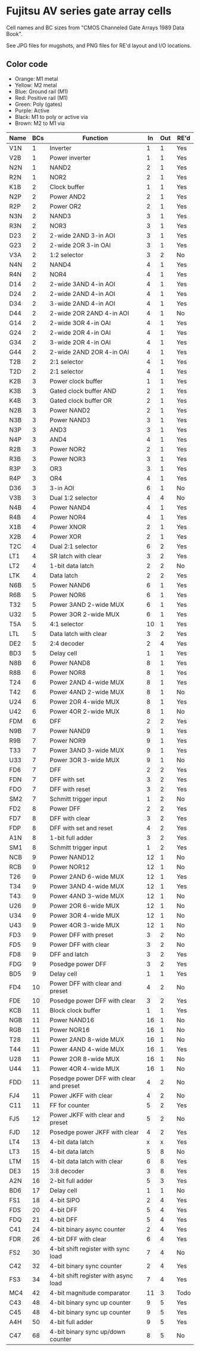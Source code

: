 # Fujitsu AV series gate array cells

Cell names and BC sizes from "CMOS Channeled Gate Arrays 1989 Data Book".

See JPG files for mugshots, and PNG files for RE'd layout and I/O locations.

## Color code

 * Orange: M1 metal
 * Yellow: M2 metal
 * Blue: Ground rail (M1)
 * Red: Positive rail (M1)
 * Green: Poly (gates)
 * Purple: Active
 * Black: M1 to poly or active via
 * Brown: M2 to M1 via

| Name | BCs | Function 					| In | Out | RE'd |
|-----|---|---------------------------------|----|-----|--------|
| V1N | 1 | Inverter 						| 1 | 1 | Yes |
| V2B | 1 | Power inverter 					| 1 | 1 | Yes |
| N2N | 1 | NAND2 							| 2 | 1 | Yes |
| R2N | 1 | NOR2 							| 2 | 1 | Yes |
| K1B | 2 | Clock buffer 					| 1 | 1 | Yes |
| N2P | 2 | Power AND2 						| 2 | 1 | Yes |
| R2P | 2 | Power OR2 						| 2 | 1 | Yes |
| N3N | 2 | NAND3 							| 3 | 1 | Yes |
| R3N | 2 | NOR3 							| 3 | 1 | Yes |
| D23 | 2 | 2-wide 2AND 3-in AOI 			| 3 | 1 | Yes |
| G23 | 2 | 2-wide 2OR 3-in OAI 			| 3 | 1 | Yes |
| V3A | 2 | 1:2 selector 					| 3 | 2 | No |
| N4N | 2 | NAND4 							| 4 | 1 | Yes |
| R4N | 2 | NOR4 							| 4 | 1 | Yes |
| D14 | 2 | 2-wide 3AND 4-in AOI 			| 4 | 1 | Yes |
| D24 | 2 | 2-wide 2AND 4-in AOI 			| 4 | 1 | Yes |
| D34 | 2 | 3-wide 2AND 4-in AOI 			| 4 | 1 | Yes |
| D44 | 2 | 2-wide 2OR 2AND 4-in AOI 		| 4 | 1 | No |
| G14 | 2 | 2-wide 3OR 4-in OAI 			| 4 | 1 | Yes |
| G24 | 2 | 2-wide 2OR 4-in OAI 			| 4 | 1 | Yes |
| G34 | 2 | 3-wide 2OR 4-in OAI 			| 4 | 1 | Yes |
| G44 | 2 | 2-wide 2AND 2OR 4-in OAI 		| 4 | 1 | Yes |
| T2B | 2 | 2:1 selector 					| 4 | 1 | Yes |
| T2D | 2 | 2:1 selector 					| 4 | 1 | Yes |
| K2B | 3 | Power clock buffer 				| 1 | 1 | Yes |
| K3B | 3 | Gated clock buffer AND 			| 2 | 1 | Yes |
| K4B | 3 | Gated clock buffer OR 			| 2 | 1 | Yes |
| N2B | 3 | Power NAND2 					| 2 | 1 | Yes |
| N3B | 3 | Power NAND3 					| 3 | 1 | Yes |
| N3P | 3 | AND3 							| 3 | 1 | Yes |
| N4P | 3 | AND4 							| 4 | 1 | Yes |
| R2B | 3 | Power NOR2 						| 2 | 1 | Yes |
| R3B | 3 | Power NOR3 						| 3 | 1 | Yes |
| R3P | 3 | OR3 							| 3 | 1 | Yes |
| R4P | 3 | OR4 							| 4 | 1 | Yes |
| D36 | 3 | 3-in AOI 						| 6 | 1 | No |
| V3B | 3 | Dual 1:2 selector 				| 4 | 4 | No |
| N4B | 4 | Power NAND4 					| 4 | 1 | Yes |
| R4B | 4 | Power NOR4 						| 4 | 1 | Yes |
| X1B | 4 | Power XNOR 						| 2 | 1 | Yes |
| X2B | 4 | Power XOR 						| 2 | 1 | Yes |
| T2C | 4 | Dual 2:1 selector 				| 6 | 2 | Yes |
| LT1 | 4 | SR latch with clear				| 3 | 2 | Yes |
| LT2 | 4 | 1-bit data latch 				| 2 | 2 | No |
| LTK | 4 | Data latch 						| 2 | 2 | Yes |
| N6B | 5 | Power NAND6 					| 6 | 1 | Yes |
| R6B | 5 | Power NOR6 						| 6 | 1 | Yes |
| T32 | 5 | Power 3AND 2-wide MUX 			| 6 | 1 | Yes |
| U32 | 5 | Power 3OR 2-wide MUX 			| 6 | 1 | Yes |
| T5A | 5 | 4:1 selector 					| 10 | 1 | Yes |
| LTL | 5 | Data latch with clear 			| 3 | 2 | Yes |
| DE2 | 5 | 2:4 decoder 					| 2 | 4 | Yes |
| BD3 | 5 | Delay cell 						| 1 | 1 | Yes |
| N8B | 6 | Power NAND8 					| 8 | 1 | Yes |
| R8B | 6 | Power NOR8 						| 8 | 1 | Yes |
| T24 | 6 | Power 2AND 4-wide MUX 			| 8 | 1 | Yes |
| T42 | 6 | Power 4AND 2-wide MUX 			| 8 | 1 | No |
| U24 | 6 | Power 2OR 4-wide MUX 			| 8 | 1 | Yes |
| U42 | 6 | Power 4OR 2-wide MUX 			| 8 | 1 | No |
| FDM | 6 | DFF 							| 2 | 2 | Yes |
| N9B | 7 | Power NAND9 					| 9 | 1 | Yes |
| R9B | 7 | Power NOR9 						| 9 | 1 | Yes |
| T33 | 7 | Power 3AND 3-wide MUX 			| 9 | 1 | Yes |
| U33 | 7 | Power 3OR 3-wide MUX 			| 9 | 1 | No |
| FD6 | 7 | DFF 							| 2 | 2 | Yes |
| FDN | 7 | DFF with set					| 3 | 2 | Yes |
| FDO | 7 | DFF with reset 					| 3 | 2 | Yes |
| SM2 | 7 | Schmitt trigger input 			| 1 | 2 | No |
| FD2 | 8 | Power DFF 						| 2 | 2 | Yes |
| FD7 | 8 | DFF with clear 					| 3 | 2 | Yes |
| FDP | 8 | DFF with set and reset 			| 4 | 2 | Yes |
| A1N | 8 | 1-bit full adder 				| 3 | 2 | Yes |
| SM1 | 8 | Schmitt trigger input 			| 1 | 2 | Yes |
| NCB | 9 | Power NAND12 					| 12 | 1 | No |
| RCB | 9 | Power NOR12 					| 12 | 1 | No |
| T26 | 9 | Power 2AND 6-wide MUX 			| 12 | 1 | Yes |
| T34 | 9 | Power 3AND 4-wide MUX 	  		| 12 | 1 | Yes |
| T43 | 9 | Power 4AND 3-wide MUX 	  		| 12 | 1 | No |
| U26 | 9 | Power 2OR 6-wide MUX 			| 12 | 1 | No |
| U34 | 9 | Power 3OR 4-wide MUX 			| 12 | 1 | No |
| U43 | 9 | Power 4OR 3-wide MUX 			| 12 | 1 | No |
| FD3 | 9 | Power DFF with preset 	  		| 3 | 2 | No |
| FD5 | 9 | Power DFF with clear 			| 3 | 2 | No |
| FD8 | 9 | DFF and latch 					| 3 | 2 | Yes |
| FDG | 9 | Posedge power DFF 				| 3 | 2 | Yes |
| BD5 | 9 | Delay cell 						| 1 | 1 | Yes |
| FD4 | 10 | Power DFF with clear and preset	| 4 | 2 | No |
| FDE | 10 | Posedge power DFF with clear	| 3 | 2 | Yes |
| KCB | 11 | Block clock buffer 			| 1 | 1 | Yes |
| NGB | 11 | Power NAND16 					| 16 | 1 | No |
| RGB | 11 | Power NOR16 					| 16 | 1 | No |
| T28 | 11 | Power 2AND 8-wide MUX 			| 16 | 1 | No |
| T44 | 11 | Power 4AND 4-wide MUX 			| 16 | 1 | Yes |
| U28 | 11 | Power 2OR 8-wide MUX 			| 16 | 1 | No |
| U44 | 11 | Power 4OR 4-wide MUX 			| 16 | 1 | No |
| FDD | 11 | Posedge power DFF with clear and preset	| 4 | 2 | No |
| FJ4 | 11 | Power JKFF with clear 			| 4 | 2 | No |
| C11 | 11 | FF for counter 				| 5 | 2 | Yes |
| FJ5 | 12 | Power JKFF with clear and preset	| 5 | 2 | No |
| FJD | 12 | Posedge power JKFF with clear	| 4 | 2 | Yes |
| LT4 | 13 | 4-bit data latch 				| x | x | Yes |
| LT3 | 15 | 4-bit data latch 				| 5 | 8 | No |
| LTM | 15 | 4-bit data latch with clear	| 6 | 8 | Yes |
| DE3 | 15 | 3:8 decoder 					| 3 | 8 | Yes |
| A2N | 16 | 2-bit full adder 				| 5 | 3 | Yes |
| BD6 | 17 | Delay cell 					| 1 | 1 | No |
| FS1 | 18 | 4-bit SIPO 					| 2 | 4 | Yes |
| FDS | 20 | 4-bit DFF 						| 5 | 4 | Yes |
| FDQ | 21 | 4-bit DFF 						| 5 | 4 | Yes |
| C41 | 24 | 4-bit binary async counter		| 2 | 4 | Yes |
| FDR | 26 | 4-bit DFF with clear 			| 6 | 4 | Yes |
| FS2 | 30 | 4-bit shift register with sync load	| 7 | 4 | No |
| C42 | 32 | 4-bit binary sync counter		| 2 | 4 | Yes |
| FS3 | 34 | 4-bit shift register with async load	| 7 | 4 | Yes |
| MC4 | 42 | 4-bit magnitude comparator		| 11 | 3 | Todo |
| C43 | 48 | 4-bit binary sync up counter | 9 | 5 | Yes |
| C45 | 48 | 4-bit binary sync up counter | 9 | 5 | Yes |
| A4H | 50 | 4-bit full adder				| 9 | 5 | Yes |
| C47 | 68 | 4-bit binary sync up/down counter	| 8 | 5 | No |
